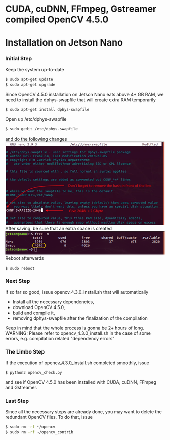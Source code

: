 # CUDA, cuDNN, FFmpeg, Gstreamer compiled OpenCV 4.5.0
# Installation on Jetson Nano

### Initial Step
Keep the system up-to-date
```sh
$ sudo apt-get update
$ sudo apt-get upgrade
```
Since OpenCV 4.5.0 installation on Jetson Nano eats above 4+ GB RAM, we need to install the dphys-swapfile that will create extra RAM temporarily
```sh
$ sudo apt-get install dphys-swapfile
```
Open up /etc/dphys-swapfile
```sh
$ sudo gedit /etc/dphys-swapfile
```
and do the following changes
![alt text](https://github.com/scriptbiggie/jetson-nano/blob/main/image.png?raw=true)
After saving, be sure that an extra space is created 
![alt text](https://github.com/scriptbiggie/jetson-nano/blob/main/image1.png?raw=true)
Reboot afterwards
```sh
$ sudo reboot
```
### Next Step

If so far so good, issue opencv_4.3.0_install.sh that will automatically 
  - Install all the necessary dependencies,
  - download OpenCV 4.5.0, 
  - build and compile it, 
  - removing dphys-swapfile after the finalization of the compilation

Keep in mind that the whole process is gonna be 2+ hours of long.
WARNING: Please refer to opencv_4.3.0_install.sh in the case of some errors, e.g. compilation related "dependency errors"

### The Limbo Step
If the execution of opencv_4.3.0_install.sh completed smoothly, issue 
```sh
$ python3 opencv_check.py
```
and see if OpenCV 4.5.0 has been installed with CUDA, cuDNN, FFmpeg and Gstreamer.

### Last Step
Since all the necessary steps are already done, you may want to delete the redundant OpenCV files. To do that, issue
```sh
$ sudo rm -rf ~/opencv
$ sudo rm -rf ~/opencv_contrib
```

